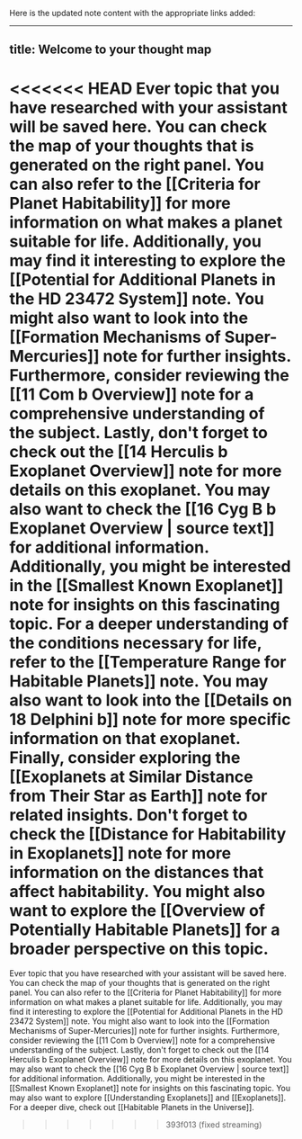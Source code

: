 Here is the updated note content with the appropriate links added:

---
title: Welcome to your thought map
---

<<<<<<< HEAD
Ever topic that you have researched with your assistant will be saved here. You can check the map of your thoughts that is generated on the right panel. You can also refer to the [[Criteria for Planet Habitability]] for more information on what makes a planet suitable for life. Additionally, you may find it interesting to explore the [[Potential for Additional Planets in the HD 23472 System]] note. You might also want to look into the [[Formation Mechanisms of Super-Mercuries]] note for further insights. Furthermore, consider reviewing the [[11 Com b Overview]] note for a comprehensive understanding of the subject. Lastly, don't forget to check out the [[14 Herculis b Exoplanet Overview]] note for more details on this exoplanet. You may also want to check the [[16 Cyg B b Exoplanet Overview | source text]] for additional information. Additionally, you might be interested in the [[Smallest Known Exoplanet]] note for insights on this fascinating topic. For a deeper understanding of the conditions necessary for life, refer to the [[Temperature Range for Habitable Planets]] note. You may also want to look into the [[Details on 18 Delphini b]] note for more specific information on that exoplanet. Finally, consider exploring the [[Exoplanets at Similar Distance from Their Star as Earth]] note for related insights. Don't forget to check the [[Distance for Habitability in Exoplanets]] note for more information on the distances that affect habitability. You might also want to explore the [[Overview of Potentially Habitable Planets]] for a broader perspective on this topic.
=======
Ever topic that you have researched with your assistant will be saved here. You can check the map of your thoughts that is generated on the right panel. You can also refer to the [[Criteria for Planet Habitability]] for more information on what makes a planet suitable for life. Additionally, you may find it interesting to explore the [[Potential for Additional Planets in the HD 23472 System]] note. You might also want to look into the [[Formation Mechanisms of Super-Mercuries]] note for further insights. Furthermore, consider reviewing the [[11 Com b Overview]] note for a comprehensive understanding of the subject. Lastly, don't forget to check out the [[14 Herculis b Exoplanet Overview]] note for more details on this exoplanet. You may also want to check the [[16 Cyg B b Exoplanet Overview | source text]] for additional information. Additionally, you might be interested in the [[Smallest Known Exoplanet]] note for insights on this fascinating topic. You may also want to explore [[Understanding Exoplanets]] and [[Exoplanets]]. For a deeper dive, check out [[Habitable Planets in the Universe]].
>>>>>>> 393f013 (fixed streaming)
